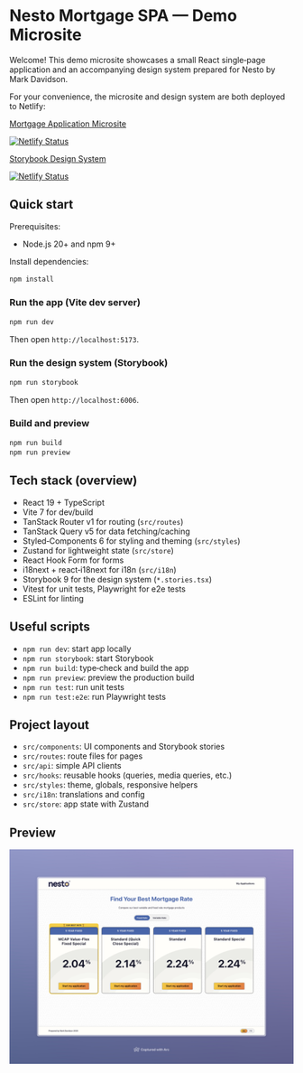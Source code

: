 # Nesto Mortgage SPA — Demo Microsite

Welcome! This demo microsite showcases a small React single‑page application and an accompanying design system prepared for Nesto by Mark Davidson.

For your convenience, the microsite and design system are both deployed to Netlify:

[Mortgage Application Microsite](https://nesto-microsite-demo.netlify.app/)

[![Netlify Status](https://api.netlify.com/api/v1/badges/fe741299-86cf-4176-b787-857af548c63f/deploy-status)](https://app.netlify.com/projects/nesto-microsite-demo/deploys)

[Storybook Design System](https://nesto-storybook.netlify.app/)

[![Netlify Status](https://api.netlify.com/api/v1/badges/88cebcbe-3bce-4af4-978b-2121ffb24b6a/deploy-status)](https://app.netlify.com/projects/nesto-storybook/deploys)

## Quick start

Prerequisites:
- Node.js 20+ and npm 9+

Install dependencies:

```bash
npm install
```

### Run the app (Vite dev server)

```bash
npm run dev
```

Then open `http://localhost:5173`.

### Run the design system (Storybook)

```bash
npm run storybook
```

Then open `http://localhost:6006`.

### Build and preview

```bash
npm run build
npm run preview
```

## Tech stack (overview)

- React 19 + TypeScript
- Vite 7 for dev/build
- TanStack Router v1 for routing (`src/routes`)
- TanStack Query v5 for data fetching/caching
- Styled‑Components 6 for styling and theming (`src/styles`)
- Zustand for lightweight state (`src/store`)
- React Hook Form for forms
- i18next + react‑i18next for i18n (`src/i18n`)
- Storybook 9 for the design system (`*.stories.tsx`)
- Vitest for unit tests, Playwright for e2e tests
- ESLint for linting

## Useful scripts

- `npm run dev`: start app locally
- `npm run storybook`: start Storybook
- `npm run build`: type‑check and build the app
- `npm run preview`: preview the production build
- `npm run test`: run unit tests
- `npm run test:e2e`: run Playwright tests

## Project layout

- `src/components`: UI components and Storybook stories
- `src/routes`: route files for pages
- `src/api`: simple API clients
- `src/hooks`: reusable hooks (queries, media queries, etc.)
- `src/styles`: theme, globals, responsive helpers
- `src/i18n`: translations and config
- `src/store`: app state with Zustand

## Preview

![Nesto Mortgage Application](./Nesto%20Mortgage%20Application.jpeg)
